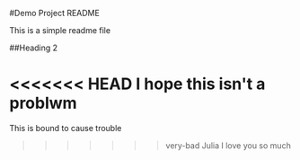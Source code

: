 #Demo Project README

This is a simple readme file

##Heading 2

<<<<<<< HEAD
I hope this isn't a problwm
=======
This is bound to cause trouble 
>>>>>>> very-bad
Julia I love you so much 
